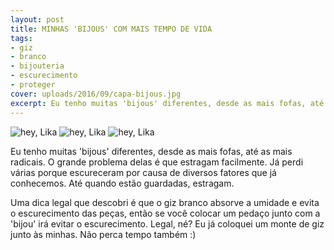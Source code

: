 ```yaml
---
layout: post
title: MINHAS 'BIJOUS' COM MAIS TEMPO DE VIDA
tags:
- giz
- branco
- bijouteria
- escurecimento
- proteger
cover: uploads/2016/09/capa-bijous.jpg
excerpt: Eu tenho muitas 'bijous' diferentes, desde as mais fofas, até as mais radicais. O grande problema delas é que estragam facilmente. Já perdi várias porque escureceram por causa de diversos fatores que já conhecemos.
---
```


<img class="blog-post-image" src="{{ site.baseUrl }}/uploads/2016/09/biju-giz06-1024x683.jpg" alt="hey, Lika"/>

<img class="blog-post-image" src="{{ site.baseUrl }}/uploads/2016/09/biju-giz051-1024x683.jpg" alt="hey, Lika"/>

<img class="blog-post-image" src="{{ site.baseUrl }}/uploads/2016/09/biju-giz02-1024x683.jpg" alt="hey, Lika"/>

Eu tenho muitas 'bijous' diferentes, desde as mais fofas, até as mais radicais. O grande problema delas é que estragam facilmente. Já perdi várias porque escureceram por causa de diversos fatores que já conhecemos. Até quando estão guardadas, estragam.

Uma dica legal que descobri é que o giz branco absorve a umidade e evita o escurecimento das peças, então se você colocar um pedaço junto com a 'bijou' irá evitar o escurecimento. Legal, né? Eu já coloquei um monte de giz junto às minhas. Não perca tempo também :)
